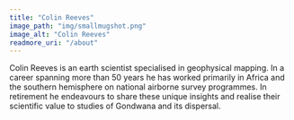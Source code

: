 ```yaml
---
title: "Colin Reeves"
image_path: "img/smallmugshot.png"
image_alt: "Colin Reeves"
readmore_uri: "/about"
---
```


Colin Reeves is an earth scientist specialised in geophysical mapping. In a
career spanning more than 50 years he has worked primarily in Africa and the
southern hemisphere on national airborne survey programmes. In retirement he
endeavours to share these unique insights and realise their scientific value to
studies of Gondwana and its dispersal.

